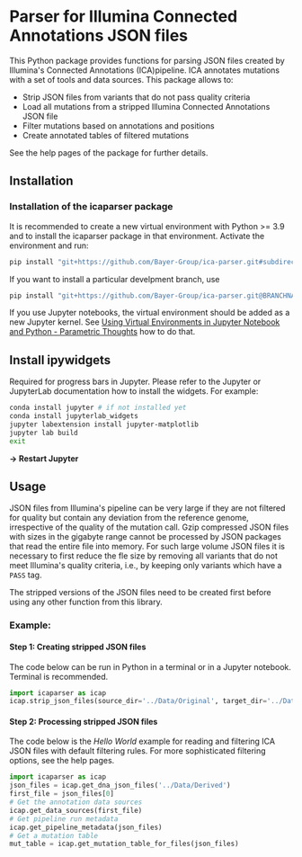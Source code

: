 # Parser for Illumina Connected Annotations JSON files

This Python package provides functions for parsing JSON files created by Illumina's Connected Annotations (ICA)pipeline.  ICA annotates mutations with a set of tools and data sources. This package allows to:

* Strip JSON files from variants that do not pass quality criteria
* Load all mutations from a stripped Illumina Connected Annotations JSON file
* Filter mutations based on annotations and positions
* Create annotated tables of filtered mutations

See the help pages of the package for further details.

## Installation

### Installation of the icaparser package

It is recommended to create a new virtual environment with Python >= 3.9 and to install the icaparser package in that environment. Activate the environment and run:

```sh
pip install "git+https://github.com/Bayer-Group/ica-parser.git#subdirectory=package"
```

If you want to install a particular develpment branch, use

```sh
pip install "git+https://github.com/Bayer-Group/ica-parser.git@BRANCHNAME#subdirectory=package"
```

If you use Jupyter notebooks, the virtual environment should be added as a new Jupyter kernel. See [Using Virtual Environments in Jupyter Notebook and Python - Parametric Thoughts](https://janakiev.com/blog/jupyter-virtual-envs/) how to do that.

## Install ipywidgets

Required for progress bars in Jupyter. Please refer to the Jupyter or JupyterLab documentation how to install the widgets. For example:

```sh
conda install jupyter # if not installed yet
conda install jupyterlab_widgets
jupyter labextension install jupyter-matplotlib
jupyter lab build
exit
```

**→ Restart Jupyter**

## Usage

JSON files from Illumina's pipeline can be very large if they are not filtered for quality but contain any deviation from the reference genome, irrespective of the quality of the mutation call. Gzip compressed JSON files with sizes in the gigabyte range cannot be processed by JSON packages that read the entire file into memory. For such large volume JSON files it is necessary to first reduce the fle size by removing all variants that do not meet Illumina's quality criteria, i.e., by keeping only variants which have a `PASS` tag.

The stripped versions of the JSON files need to be created first before using any other function from this library.

### Example:

#### Step 1: Creating stripped JSON files

The code below can be run in Python in a terminal or in a Jupyter notebook. Terminal is recommended.  

```python
import icaparser as icap
icap.strip_json_files(source_dir='../Data/Original', target_dir='../Data/Derived')
```



#### Step 2: Processing stripped JSON files

The code below is the *Hello World* example for reading and filtering ICA JSON files with default filtering rules. For more sophisticated filtering options, see the help pages.

```python
import icaparser as icap
json_files = icap.get_dna_json_files('../Data/Derived')
first_file = json_files[0]
# Get the annotation data sources
icap.get_data_sources(first_file)
# Get pipeline run metadata
icap.get_pipeline_metadata(json_files)
# Get a mutation table
mut_table = icap.get_mutation_table_for_files(json_files)
```
